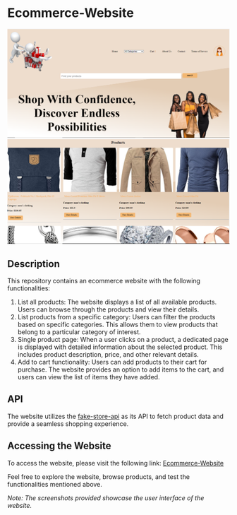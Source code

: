 
<!DOCTYPE html>
<html>
<head>
  <title>Ecommerce-Website</title>
</head>
<body>
  <h1>Ecommerce-Website</h1>
  <img src="https://github.com/KaburaJ/Ecommerce-Website/blob/main/eco1.PNG" alt="Screenshot 1">
  <img src="https://github.com/KaburaJ/Ecommerce-Website/blob/main/eco2.PNG" alt="Screenshot 2">
  <h2>Description</h2>
  <p>This repository contains an ecommerce website with the following functionalities:</p>
  <ol>
    <li>List all products: The website displays a list of all available products. Users can browse through the products and view their details.</li>
    <li>List products from a specific category: Users can filter the products based on specific categories. This allows them to view products that belong to a particular category of interest.</li>
    <li>Single product page: When a user clicks on a product, a dedicated page is displayed with detailed information about the selected product. This includes product description, price, and other relevant details.</li>
    <li>Add to cart functionality: Users can add products to their cart for purchase. The website provides an option to add items to the cart, and users can view the list of items they have added.</li>
  </ol>
  <h2>API</h2>
  <p>The website utilizes the <a href="https://fakestoreapi.com/">fake-store-api</a> as its API to fetch product data and provide a seamless shopping experience.</p>
  <h2>Accessing the Website</h2>
  <p>To access the website, please visit the following link: <a href="https://kaburaj.github.io/Ecommerce-Website/">Ecommerce-Website</a></p>
  <p>Feel free to explore the website, browse products, and test the functionalities mentioned above.</p>
  <p><em>Note: The screenshots provided showcase the user interface of the website.</em></p>
</body>
</html>
